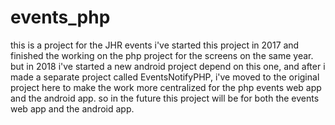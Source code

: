 # events_php
this is a project for the JHR events i've started this project in 2017 and 
finished the working on the php project for the screens on the same year.
but in 2018 i've started a new android project depend on this one, and after i 
made a separate project called EventsNotifyPHP, i've moved to the original 
project here to make the work more centralized for the php events web app and the 
android app.
so in the future this project will be for both the events web app and the 
android app.